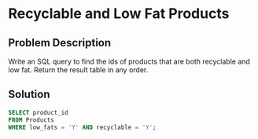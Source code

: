 # Recyclable and Low Fat Products

## Problem Description
Write an SQL query to find the ids of products that are both recyclable and low fat. Return the result table in any order.

## Solution
```sql
SELECT product_id
FROM Products
WHERE low_fats = 'Y' AND recyclable = 'Y';
